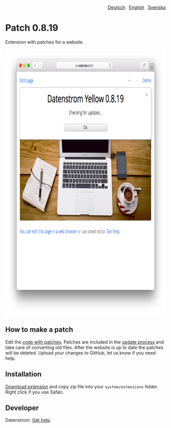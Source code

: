<p align="right"><a href="README-de.md">Deutsch</a> &nbsp; <a href="README.md">English</a> &nbsp; <a href="README-sv.md">Svenska</a></p>

# Patch 0.8.19

Extension with patches for a website.

<p align="center"><img src="patch-screenshot.png?raw=true" width="795" height="836" alt="Screenshot"></p>

## How to make a patch

Edit the [code with patches](https://github.com/datenstrom/yellow-extensions/blob/master/source/patch/patch.php). Patches are included in the [update process](https://github.com/datenstrom/yellow-extensions/tree/master/source/update) and take care of converting old files. After the website is up to date the patches will be deleted. Upload your changes to GitHub, let us know if you need help.

## Installation

[Download extension](https://github.com/datenstrom/yellow-extensions/raw/master/zip/patch.zip) and copy zip file into your `system/extensions` folder. Right click if you use Safari.

## Developer

Datenstrom. [Get help](https://datenstrom.se/yellow/help/).
